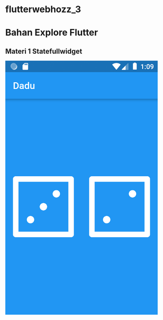 # flutterwebhozz_3
# Bahan Explore Flutter

## Materi 1 Statefullwidget 

![image](https://github.com/herry88/flutterwebhozz_3/blob/master/diceapps/output.png)
